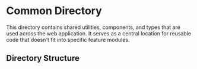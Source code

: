 # Common Directory

This directory contains shared utilities, components, and types that are used across the web application. It serves as a
central location for reusable code that doesn't fit into specific feature modules.

## Directory Structure
